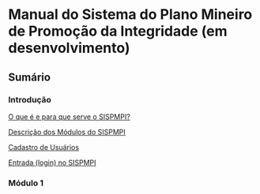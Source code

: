 # **Manual do Sistema do Plano Mineiro de Promoção da Integridade (em desenvolvimento)** #

## Sumário

### **Introdução**

[O que é e para que serve o SISPMPI?](https://github.com/thomazanderson/sispmpi_manual/blob/master/Introducao.md)

[Descrição dos Módulos do SISPMPI](https://github.com/thomazanderson/sispmpi_manual/blob/master/modulos.md)

[Cadastro de Usuários](https://github.com/thomazanderson/sispmpi_manual/blob/master/cadastros.md)

[Entrada (login) no SISPMPI](https://github.com/thomazanderson/sispmpi_manual/blob/master/login.md)


### **Módulo 1**
